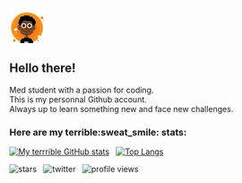 ![logo](/sm_logo.png)  <h2> Hello there! </h2>

Med student with a passion for coding.  
This is my personnal Github account.  
Always up to learn something new and face new challenges.  
  
  
<h3>Here are my terrible:sweat_smile: stats: </h3>  

[![My terrrible GitHub stats](https://github-readme-stats.vercel.app/api?username=nair0lf32&show_icons=true&theme=chartreuse-dark)](https://github.com/nair0lf32/github-readme-stats) &nbsp; [![Top Langs](https://github-readme-stats.vercel.app/api/top-langs/?username=nair0lf32&layout=compact&theme=chartreuse-dark)](https://github.com/anuraghazra/github-readme-stats)

  
![stars](https://img.shields.io/github/stars/nair0lf32/nair0lf32) &nbsp; ![twitter](https://img.shields.io/twitter/url?url=https%3A%2F%2Fgithub.com%2Fnair0lf32%2Fnair0lf32)         &nbsp; ![profile views](https://komarev.com/ghpvc/?username=nair0lf32) 

 

 

<!--
**nair0lf32/nair0lf32** is a ✨ _special_ ✨ repository because its `README.md` (this file) appears on your GitHub profile.

Here are some ideas to get you started:

- 🔭 I’m currently working on ...
- 🌱 I’m currently learning ...
- 👯 I’m looking to collaborate on ...
- 🤔 I’m looking for help with ...
- 💬 Ask me about ...
- 📫 How to reach me: ...
- 😄 Pronouns: ...
- ⚡ Fun fact: ...
-->

